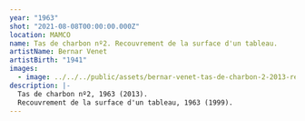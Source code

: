 ```yaml
---
year: "1963"
shot: "2021-08-08T00:00:00.000Z"
location: MAMCO
name: Tas de charbon nº2. Recouvrement de la surface d'un tableau.
artistName: Bernar Venet
artistBirth: "1941"
images:
  - image: ../../../public/assets/bernar-venet-tas-de-charbon-2-2013-recouvrement-de-la-surface-d-un-tableau-1999.jpg
description: |-
  Tas de charbon nº2, 1963 (2013).
  Recouvrement de la surface d'un tableau, 1963 (1999).
---
```

